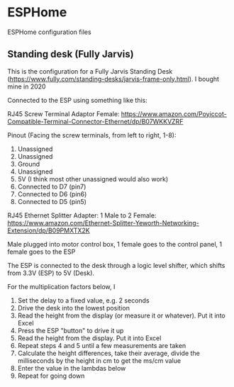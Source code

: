 # ESPHome
ESPHome configuration files

## Standing desk (Fully Jarvis)
This is the configuration for a Fully Jarvis Standing Desk (https://www.fully.com/standing-desks/jarvis-frame-only.html).
I bought mine in 2020

Connected to the ESP using something like this:

RJ45 Screw Terminal Adaptor Female: https://www.amazon.com/Poyiccot-Compatible-Terminal-Connector-Ethernet/dp/B07WKKVZRF

Pinout (Facing the screw terminals, from left to right, 1-8):
1. Unassigned
2. Unassigned
3. Ground
4. Unassigned
5. 5V (I think most other unassigned would also work)
6. Connected to D7 (pin7)
7. Connected to D6 (pin6)
8. Connected to D5 (pin5)

RJ45 Ethernet Splitter Adapter: 1 Male to 2 Female: https://www.amazon.com/Ethernet-Splitter-Yeworth-Networking-Extension/dp/B09PMXTX2K

Male plugged into motor control box, 1 female goes to the control panel, 1 female goes to the ESP

The ESP is connected to the desk through a logic level shifter, which shifts from 3.3V (ESP) to 5V (Desk).

For the multiplication factors below, I
1. Set the delay to a fixed value, e.g. 2 seconds
2. Drive the desk into the lowest position
3. Read the height from the display (or measure it or whatever). Put it into Excel
4. Press the ESP "button" to drive it up
5. Read the height from the display. Put it into Excel
6. Repeat steps 4 and 5 until a few measurements are taken
7. Calculate the height differences, take their average, divide the milliseconds by the height in cm to get the ms/cm value
8. Enter the value in the lambdas below
9. Repeat for going down
